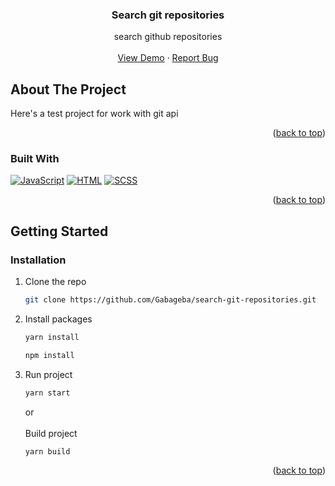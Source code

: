 <div align="center">
<h3 align="center">Search git repositories</h3>
<p align="center">
  search github repositories
  <br />
  <br />
    <a href="https://gabageba.github.io/search-git-repositories/">View Demo</a>
    ·
    <a href="https://github.com/Gabageba/search-git-repositories/issues">Report Bug</a>
  </p>
</div>




<!-- ABOUT THE PROJECT -->
## About The Project

Here's a test project for work with git api
<p align="right">(<a href="#readme-top">back to top</a>)</p>



### Built With

[![JavaScript](https://skills.thijs.gg/icons?i=js)](https://skills.thijs.gg)
[![HTML](https://skills.thijs.gg/icons?i=html)](https://skills.thijs.gg)
[![SCSS](https://skills.thijs.gg/icons?i=scss)](https://skills.thijs.gg)

<p align="right">(<a href="#readme-top">back to top</a>)</p>



<!-- GETTING STARTED -->
## Getting Started

### Installation

1. Clone the repo
   ```sh
   git clone https://github.com/Gabageba/search-git-repositories.git
   ```
2. Install packages
    ```sh
   yarn install
   ```
   ```sh
   npm install
   ```
3. Run project 
    ```sh
   yarn start
   ```
   or
   <br/>
   <br/>
   Build project
      ```sh
   yarn build
   ```
   

<p align="right">(<a href="#readme-top">back to top</a>)</p>



